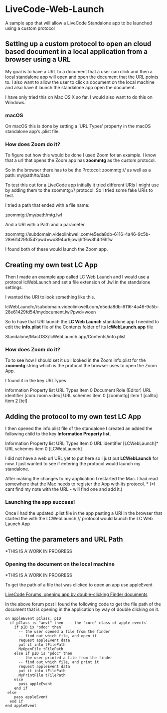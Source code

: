 # LiveCode-Web-Launch
A sample app that will allow a LiveCode Standalone app to be launched using a custom protocol

## Setting up a custom protocol to open an cloud based document in a local application from a browser using a URL

My goal is to have a URL to a document that a user can click and then a local standalone app will open and open the document that the URL points to.  I also want to allow the user to click a document on the local machine and also have it launch the standalone app open the document.


I have only tried this on Mac OS X so far.  I would also want to do this on Windows.

### macOS
On macOS this is done by setting a ‘URL Types’ property in the macOS standalone app’s .plist file.

### How does Zoom do it?
To figure out how this would be done I used Zoom for an example. I know that a url that opens the Zoom app  has **zoommtg** as the custom protocol.

So in the browser there has to be the Protocol: zoommtg://
as well as a path:  my/path/to/data


To test this out for a LiveCode app initially it tried different URIs I might use by adding them to the zoommtg:// protocol.  So I tried some fake URIs to test.

I tried a path that ended with a file name:

zoommtg://my/path/mtg.lwl

And a URI with a Path and a parameter

zoommtg://subdomain.videolinkwell.com/e5eda8db-6116-4a46-9c5b-28e61429fd54?pwd=wo894ur9jowijhf9iw3h4r9ihfw

I found both of these would launch the Zoom app.

## Creating my own test LC App
Then I made an example app called LC Web Launch and I would use a protocol lcWebLaunch and set a file extension of .lwl in the standalone settings.

I wanted the URI to look something like this.

lcWebLaunch://subdomain.videolinkwell.com/e5eda8db-6116-4a46-9c5b-28e61429fd54/mydocument.lwl?pwd=woen


So to have that URI launch the **LC Web Launch** standalone app I needed to edit the **info.plist** file of the Contents folder of its **lcWebLaunch.app** file

Standalone/MacOSX/lcWebLaunch.app/Contents/info.plist


### How does Zoom do it?
To to see how I should set it up I looked in the Zoom info.plist for the **zoommtg** string which is the protocol the browser uses to open the Zoom App.

I found it in the key URLTypes
	
Information Property list
	URL Types
		Item 0
			Document Role [Editor]
			URL identifier [com.zoom.video]
			URL schemes
				item 0 [zoommtg]
				item 1 [callto]
				item 2 [tel]

## Adding the protocol to my own test LC App
I then opened the info.plist file of the standalone I created an added the following child to the key **Information Property list**.   

Information Property list
	URL Types
		Item 0
			URL identifier [LCWebLaunch]*
			URL schemes
				item 0 [LCWebLaunch]

I did not have a web url URL yet to put here so I just put **LCWebLaunch** for now.  I just wanted to see if entering the protocol would launch my standalone.

After making the changes to my application I restarted the Mac.   I had read somewhere that the Mac needs to register the App with its protocol.  *
(*I cant find my note with the URL - will find one and add it.)

### Launching the app success!
Once I had the updated .plist file in the app pasting a URI in the browser that started the with the LCWebLaunch:// protocol would launch the LC Web Launch App

## Getting the parameters and URL Path
*THIS IS A WORK IN PROGRESS






### Opening the document on the local machine
*THIS IS A WORK IN PROGRESS

To get the path of a file that was clicked to open an app use appleEvent

[LiveCode Forums :opening app by double-clicking Finder documents](https://forums.livecode.com/viewtopic.php?t=559)

In the above forum post I found the following code to get the file path of the document that is opening in the application by way of double clicking on it.
```
on appleEvent pClass, pID
  if pClass is "aevt" then  -- the 'core' class of apple events`
    if pID is "odoc" then`
      -- the user opened a file from the finder
      -- find out which file, and open it
      request appleEvent data
      put it into tFilePath
      MyOpenFile tFilePath
    else if pID is "pdoc" then
      -- the user printed a file from the finder
      -- find out which file, and print it
      request appleEvent data
      put it into tFilePath
      MyPrintFile tFilePath
    else
      pass appleEvent
    end if
 else
    pass appleEvent
  end if
end appleEvent
```
